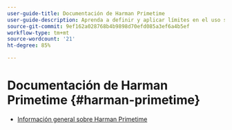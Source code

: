 ```yaml
---
user-guide-title: Documentación de Harman Primetime
user-guide-description: Aprenda a definir y aplicar límites en el uso simultáneo en varias aplicaciones.
source-git-commit: 9ef162a028768b4b9898d70efd085a3ef6a4b5ef
workflow-type: tm+mt
source-wordcount: '21'
ht-degree: 85%

---
```



# Documentación de Harman Primetime {#harman-primetime}

+ [Información general sobre Harman Primetime](home.md)
